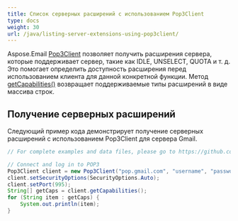 ```yaml
---
title: Список серверных расширений с использованием Pop3Client
type: docs
weight: 30
url: /java/listing-server-extensions-using-pop3client/
---
```



Aspose.Email [Pop3Client](https://reference.aspose.com/email/java/com.aspose.email/pop3client/) позволяет получить расширения сервера, которые поддерживает сервер, такие как IDLE, UNSELECT, QUOTA и т. д. Это помогает определить доступность расширения перед использованием клиента для данной конкретной функции. Метод [getCapabilities()](https://reference.aspose.com/email/java/com.aspose.email/pop3client/#getCapabilities--) возвращает поддерживаемые типы расширений в виде массива строк.

## **Получение серверных расширений**

Следующий пример кода демонстрирует получение серверных расширений с использованием Pop3Client для сервера Gmail.

~~~Java
// For complete examples and data files, please go to https://github.com/aspose-email/Aspose.Email-for-Java

// Connect and log in to POP3
Pop3Client client = new Pop3Client("pop.gmail.com", "username", "password");
client.setSecurityOptions(SecurityOptions.Auto);
client.setPort(995);
String[] getCaps = client.getCapabilities();
for (String item : getCaps) {
    System.out.println(item);
}
~~~
